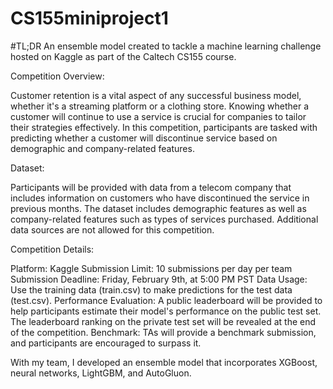 # CS155miniproject1

#TL;DR
An ensemble model created to tackle a machine learning challenge hosted on Kaggle as part of the Caltech CS155 course.


Competition Overview:

Customer retention is a vital aspect of any successful business model, whether it's a streaming platform or a clothing store. Knowing whether a customer will continue to use a service is crucial for companies to tailor their strategies effectively. In this competition, participants are tasked with predicting whether a customer will discontinue service based on demographic and company-related features.

Dataset:

Participants will be provided with data from a telecom company that includes information on customers who have discontinued the service in previous months. The dataset includes demographic features as well as company-related features such as types of services purchased. Additional data sources are not allowed for this competition.

Competition Details:

Platform: Kaggle
Submission Limit: 10 submissions per day per team
Submission Deadline: Friday, February 9th, at 5:00 PM PST
Data Usage: Use the training data (train.csv) to make predictions for the test data (test.csv).
Performance Evaluation: A public leaderboard will be provided to help participants estimate their model's performance on the public test set. The leaderboard ranking on the private test set will be revealed at the end of the competition.
Benchmark: TAs will provide a benchmark submission, and participants are encouraged to surpass it.


With my team, I developed an ensemble model that incorporates XGBoost, neural networks, LightGBM, and AutoGluon.
